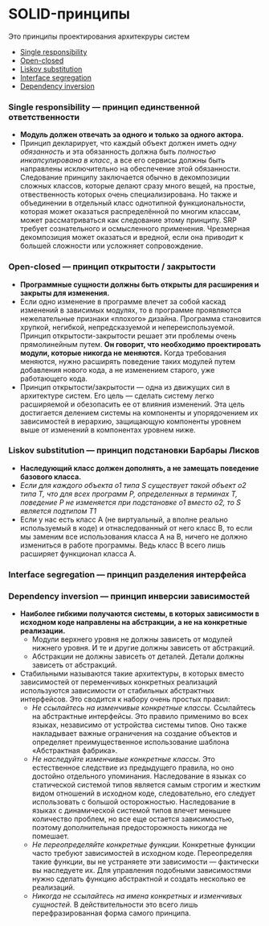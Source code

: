 # SOLID-принципы
Это принципы проектирования архитекруры систем

- [Single responsibility](#single)
- [Open-closed](#open)
- [Liskov substitution](#liskov)
- [Interface segregation](#interface)
- [Dependency inversion](#dependency)

### <a name="single"></a> Single responsibility — принцип единственной ответственности
+ **Модуль должен отвечать за одного и только за одного актора.**
+ Принцип декларирует, что каждый объект должен иметь *одну обязанность* и эта обязанность должна быть *полностью инкапсулирована в класс*, а все его сервисы должны быть направлены исключительно на обеспечение этой обязанности.
Следование принципу заключается обычно в декомпозиции сложных классов, которые делают сразу много вещей, на простые, отвественность которых очень специализирована. Но также и объединении в отдельный класс однотипной функциональности, которая может оказаться распределённой по многим классам, может рассматриваться как следование этому принципу.
SRP требует сознательного и осмысленного применения. Чрезмерная декомпозиция может оказаться и вредной, если она приводит к большей сложности или усложняет сопровождение.

### <a name="open"></a> Open-closed — принцип открытости / закрытости
+ **Программные сущности должны быть открыты для расширения и закрыты для изменения.**
+ Если одно изменение в программе влечет за собой каскад изменений в зависимых модулях, то в программе проявляются нежелательные признаки «плохого» дизайна.
Программа становится хрупкой, негибкой, непредсказуемой и непереиспользуемой. Принцип открытости-закрытости решает эти проблемы очень прямолинейным путем. **Он говорит, что необходимо проектировать модули, которые никогда не меняются.** Когда требования меняются, нужно расширять поведение таких модулей путем добавления нового кода, а не изменением старого, уже работающего кода.
+ Принцип открытости/закрытости — одна из движущих сил в архитектуре систем. Его цель — сделать систему легко расширяемой и обезопасить ее от влияния изменений. Эта цель достигается делением системы на компоненты и упорядочением их зависимостей в иерархию, защищающую компоненты уровнем выше от изменений в компонентах уровнем ниже.

### <a name="liskov"></a> Liskov substitution — принцип подстановки Барбары Лисков
+ **Наследующий класс должен дополнять, а не замещать поведение базового класса.**
+ *Если для каждого объекта o1 типа S существует такой объект o2 типа T, что для всех программ P, определенных в терминах T, поведение P не изменяется при подстановке o1 вместо o2, то S является подтипом T1*
+ Если у нас есть класс A (не виртуальный, а вполне реально используемый в коде) и отнаследованный от него класс B, то если мы заменим все использования класса A на B, ничего не должно измениться в работе программы. Ведь класс B всего лишь расширяет функционал класса A.

### <a name="interface"></a> Interface segregation — принцип разделения интерфейса


### <a name="dependency"></a> Dependency inversion — принцип инверсии зависимостей
+ **Наиболее гибкими получаются системы, в которых зависимости в исходном коде направлены на абстракции, а не на конкретные реализации.**
   + Модули верхнего уровня не должны зависеть от модулей нижнего уровня. И те и другие должны зависеть от абстракций.
   + Абстракции не должны зависеть от деталей. Детали должны зависеть от абстракций.
+ Стабильными называются такие архитектуры, в которых вместо зависимостей от переменчивых конкретных реализаций используются зависимости от стабильных абстрактных интерфейсов. Это сводится к набору очень простых правил:
   + *Не ссылайтесь на изменчивые конкретные классы.* Ссылайтесь на абстрактные интерфейсы. Это правило применимо во всех языках, независимо от устройства системы типов. Оно также накладывает важные ограничения на создание объектов и определяет преимущественное использование шаблона «Абстрактная фабрика».
   + *Не наследуйте изменчивые конкретные классы.* Это естественное следствие из предыдущего правила, но оно достойно отдельного упоминания. Наследование в языках со статической системой типов является самым строгим и жестким видом отношений в исходном коде, следовательно, его следует использовать с большой осторожностью. Наследование в языках с динамической системой типов влечет меньшее количество проблем, но все еще остается зависимостью, поэтому дополнительная предосторожность никогда не помешает.
   + *Не переопределяйте конкретные функции.* Конкретные функции часто требуют зависимостей в исходном коде. Переопределяя такие функции, вы не устраняете эти зависимости — фактически вы наследуете их. Для управления подобными зависимостями нужно сделать функцию абстрактной и создать несколько ее реализаций.
   + *Никогда не ссылайтесь на имена конкретных и изменчивых сущностей.* В действительности это всего лишь перефразированная форма самого
принципа.

